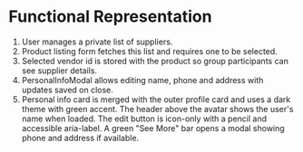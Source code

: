 # Functional Representation

1. User manages a private list of suppliers.
2. Product listing form fetches this list and requires one to be selected.
3. Selected vendor id is stored with the product so group participants can see supplier details.
4. PersonalInfoModal allows editing name, phone and address with updates saved on close.
5. Personal info card is merged with the outer profile card and uses a dark theme with green accent. The header above the avatar shows the user's name when loaded. The edit button is icon-only with a pencil and accessible aria-label. A green "See More" bar opens a modal showing phone and address if available.
